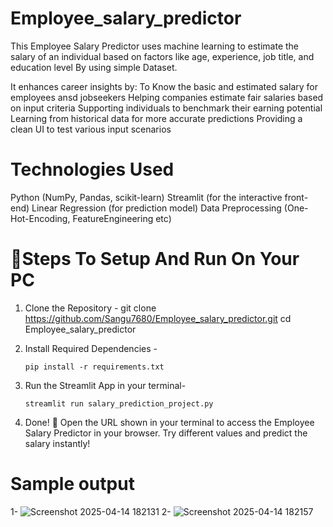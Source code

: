 # Employee_salary_predictor

This Employee Salary Predictor uses machine learning to estimate the salary of an individual based on factors like age, experience, job title, and education level By using simple Dataset.

It enhances career insights by:
To Know the basic and estimated salary for employees ansd jobseekers
Helping companies estimate fair salaries based on input criteria
Supporting individuals to benchmark their earning potential
Learning from historical data for more accurate predictions
Providing a clean UI to test various input scenarios

# Technologies Used

Python (NumPy, Pandas, scikit-learn)
Streamlit (for the interactive front-end)
Linear Regression (for prediction model)
Data Preprocessing (One-Hot-Encoding, FeatureEngineering etc)

# 🚀Steps To Setup And Run On Your PC

1) Clone the Repository - git clone https://github.com/Sangu7680/Employee_salary_predictor.git
cd Employee_salary_predictor

2) Install Required Dependencies -

   `pip install -r requirements.txt`

3) Run the Streamlit App in your terminal-

   `streamlit run salary_prediction_project.py`

4) Done! 🎉
Open the URL shown in your terminal to access the Employee Salary Predictor in your browser. Try different values and predict the salary instantly!


# Sample output

1- ![Screenshot 2025-04-14 182131](https://github.com/user-attachments/assets/bc49bc12-fbd3-4a41-9a27-4843440a7186)
2- ![Screenshot 2025-04-14 182157](https://github.com/user-attachments/assets/30e2f247-f6b5-4eb2-87cf-f96df5126647)







